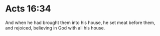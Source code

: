 # Acts 16:34

And when he had brought them into his house, he set meat before them, and rejoiced, believing in God with all his house.